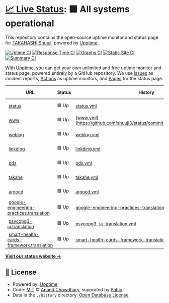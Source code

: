 # [📈 Live Status](https://status.shuuji3.xyz): <!--live status--> **🟩 All systems operational**

This repository contains the open-source uptime monitor and status page for [TAKAHASHI Shuuji](https://shuuji3.xyz), powered by [Upptime](https://github.com/upptime/upptime).

[![Uptime CI](https://github.com/shuuji3/status/workflows/Uptime%20CI/badge.svg)](https://github.com/shuuji3/status/actions?query=workflow%3A%22Uptime+CI%22)
[![Response Time CI](https://github.com/shuuji3/status/workflows/Response%20Time%20CI/badge.svg)](https://github.com/shuuji3/status/actions?query=workflow%3A%22Response+Time+CI%22)
[![Graphs CI](https://github.com/shuuji3/status/workflows/Graphs%20CI/badge.svg)](https://github.com/shuuji3/status/actions?query=workflow%3A%22Graphs+CI%22)
[![Static Site CI](https://github.com/shuuji3/status/workflows/Static%20Site%20CI/badge.svg)](https://github.com/shuuji3/status/actions?query=workflow%3A%22Static+Site+CI%22)
[![Summary CI](https://github.com/shuuji3/status/workflows/Summary%20CI/badge.svg)](https://github.com/shuuji3/status/actions?query=workflow%3A%22Summary+CI%22)

With [Upptime](https://upptime.js.org), you can get your own unlimited and free uptime monitor and status page, powered entirely by a GitHub repository. We use [Issues](https://github.com/shuuji3/status/issues) as incident reports, [Actions](https://github.com/shuuji3/status/actions) as uptime monitors, and [Pages](https://status.shuuji3.xyz) for the status page.

<!--start: status pages-->
<!-- This summary is generated by Upptime (https://github.com/upptime/upptime) -->
<!-- Do not edit this manually, your changes will be overwritten -->
<!-- prettier-ignore -->
| URL | Status | History | Response Time | Uptime |
| --- | ------ | ------- | ------------- | ------ |
| <img alt="" src="https://icons.duckduckgo.com/ip3/status.shuuji3.xyz.ico" height="13"> [status](https://status.shuuji3.xyz) | 🟩 Up | [status.yml](https://github.com/shuuji3/status/commits/HEAD/history/status.yml) | <details><summary><img alt="Response time graph" src="./graphs/status/response-time-week.png" height="20"> 117ms</summary><br><a href="https://status.shuuji3.xyz/history/status"><img alt="Response time 167" src="https://img.shields.io/endpoint?url=https%3A%2F%2Fraw.githubusercontent.com%2Fshuuji3%2Fstatus%2FHEAD%2Fapi%2Fstatus%2Fresponse-time.json"></a><br><a href="https://status.shuuji3.xyz/history/status"><img alt="24-hour response time 165" src="https://img.shields.io/endpoint?url=https%3A%2F%2Fraw.githubusercontent.com%2Fshuuji3%2Fstatus%2FHEAD%2Fapi%2Fstatus%2Fresponse-time-day.json"></a><br><a href="https://status.shuuji3.xyz/history/status"><img alt="7-day response time 117" src="https://img.shields.io/endpoint?url=https%3A%2F%2Fraw.githubusercontent.com%2Fshuuji3%2Fstatus%2FHEAD%2Fapi%2Fstatus%2Fresponse-time-week.json"></a><br><a href="https://status.shuuji3.xyz/history/status"><img alt="30-day response time 146" src="https://img.shields.io/endpoint?url=https%3A%2F%2Fraw.githubusercontent.com%2Fshuuji3%2Fstatus%2FHEAD%2Fapi%2Fstatus%2Fresponse-time-month.json"></a><br><a href="https://status.shuuji3.xyz/history/status"><img alt="1-year response time 167" src="https://img.shields.io/endpoint?url=https%3A%2F%2Fraw.githubusercontent.com%2Fshuuji3%2Fstatus%2FHEAD%2Fapi%2Fstatus%2Fresponse-time-year.json"></a></details> | <details><summary><a href="https://status.shuuji3.xyz/history/status">100.00%</a></summary><a href="https://status.shuuji3.xyz/history/status"><img alt="All-time uptime 99.94%" src="https://img.shields.io/endpoint?url=https%3A%2F%2Fraw.githubusercontent.com%2Fshuuji3%2Fstatus%2FHEAD%2Fapi%2Fstatus%2Fuptime.json"></a><br><a href="https://status.shuuji3.xyz/history/status"><img alt="24-hour uptime 100.00%" src="https://img.shields.io/endpoint?url=https%3A%2F%2Fraw.githubusercontent.com%2Fshuuji3%2Fstatus%2FHEAD%2Fapi%2Fstatus%2Fuptime-day.json"></a><br><a href="https://status.shuuji3.xyz/history/status"><img alt="7-day uptime 100.00%" src="https://img.shields.io/endpoint?url=https%3A%2F%2Fraw.githubusercontent.com%2Fshuuji3%2Fstatus%2FHEAD%2Fapi%2Fstatus%2Fuptime-week.json"></a><br><a href="https://status.shuuji3.xyz/history/status"><img alt="30-day uptime 100.00%" src="https://img.shields.io/endpoint?url=https%3A%2F%2Fraw.githubusercontent.com%2Fshuuji3%2Fstatus%2FHEAD%2Fapi%2Fstatus%2Fuptime-month.json"></a><br><a href="https://status.shuuji3.xyz/history/status"><img alt="1-year uptime 99.94%" src="https://img.shields.io/endpoint?url=https%3A%2F%2Fraw.githubusercontent.com%2Fshuuji3%2Fstatus%2FHEAD%2Fapi%2Fstatus%2Fuptime-year.json"></a></details>
| <img alt="" src="https://icons.duckduckgo.com/ip3/www.shuuji3.xyz.ico" height="13"> [www](https://www.shuuji3.xyz) | 🟩 Up | [www.yml](https://github.com/shuuji3/status/commits/HEAD/history/www.yml) | <details><summary><img alt="Response time graph" src="./graphs/www/response-time-week.png" height="20"> 307ms</summary><br><a href="https://status.shuuji3.xyz/history/www"><img alt="Response time 427" src="https://img.shields.io/endpoint?url=https%3A%2F%2Fraw.githubusercontent.com%2Fshuuji3%2Fstatus%2FHEAD%2Fapi%2Fwww%2Fresponse-time.json"></a><br><a href="https://status.shuuji3.xyz/history/www"><img alt="24-hour response time 277" src="https://img.shields.io/endpoint?url=https%3A%2F%2Fraw.githubusercontent.com%2Fshuuji3%2Fstatus%2FHEAD%2Fapi%2Fwww%2Fresponse-time-day.json"></a><br><a href="https://status.shuuji3.xyz/history/www"><img alt="7-day response time 307" src="https://img.shields.io/endpoint?url=https%3A%2F%2Fraw.githubusercontent.com%2Fshuuji3%2Fstatus%2FHEAD%2Fapi%2Fwww%2Fresponse-time-week.json"></a><br><a href="https://status.shuuji3.xyz/history/www"><img alt="30-day response time 361" src="https://img.shields.io/endpoint?url=https%3A%2F%2Fraw.githubusercontent.com%2Fshuuji3%2Fstatus%2FHEAD%2Fapi%2Fwww%2Fresponse-time-month.json"></a><br><a href="https://status.shuuji3.xyz/history/www"><img alt="1-year response time 427" src="https://img.shields.io/endpoint?url=https%3A%2F%2Fraw.githubusercontent.com%2Fshuuji3%2Fstatus%2FHEAD%2Fapi%2Fwww%2Fresponse-time-year.json"></a></details> | <details><summary><a href="https://status.shuuji3.xyz/history/www">100.00%</a></summary><a href="https://status.shuuji3.xyz/history/www"><img alt="All-time uptime 99.98%" src="https://img.shields.io/endpoint?url=https%3A%2F%2Fraw.githubusercontent.com%2Fshuuji3%2Fstatus%2FHEAD%2Fapi%2Fwww%2Fuptime.json"></a><br><a href="https://status.shuuji3.xyz/history/www"><img alt="24-hour uptime 100.00%" src="https://img.shields.io/endpoint?url=https%3A%2F%2Fraw.githubusercontent.com%2Fshuuji3%2Fstatus%2FHEAD%2Fapi%2Fwww%2Fuptime-day.json"></a><br><a href="https://status.shuuji3.xyz/history/www"><img alt="7-day uptime 100.00%" src="https://img.shields.io/endpoint?url=https%3A%2F%2Fraw.githubusercontent.com%2Fshuuji3%2Fstatus%2FHEAD%2Fapi%2Fwww%2Fuptime-week.json"></a><br><a href="https://status.shuuji3.xyz/history/www"><img alt="30-day uptime 100.00%" src="https://img.shields.io/endpoint?url=https%3A%2F%2Fraw.githubusercontent.com%2Fshuuji3%2Fstatus%2FHEAD%2Fapi%2Fwww%2Fuptime-month.json"></a><br><a href="https://status.shuuji3.xyz/history/www"><img alt="1-year uptime 99.98%" src="https://img.shields.io/endpoint?url=https%3A%2F%2Fraw.githubusercontent.com%2Fshuuji3%2Fstatus%2FHEAD%2Fapi%2Fwww%2Fuptime-year.json"></a></details>
| <img alt="" src="https://icons.duckduckgo.com/ip3/weblog.shuuji3.xyz.ico" height="13"> [weblog](https://weblog.shuuji3.xyz) | 🟩 Up | [weblog.yml](https://github.com/shuuji3/status/commits/HEAD/history/weblog.yml) | <details><summary><img alt="Response time graph" src="./graphs/weblog/response-time-week.png" height="20"> 126ms</summary><br><a href="https://status.shuuji3.xyz/history/weblog"><img alt="Response time 165" src="https://img.shields.io/endpoint?url=https%3A%2F%2Fraw.githubusercontent.com%2Fshuuji3%2Fstatus%2FHEAD%2Fapi%2Fweblog%2Fresponse-time.json"></a><br><a href="https://status.shuuji3.xyz/history/weblog"><img alt="24-hour response time 243" src="https://img.shields.io/endpoint?url=https%3A%2F%2Fraw.githubusercontent.com%2Fshuuji3%2Fstatus%2FHEAD%2Fapi%2Fweblog%2Fresponse-time-day.json"></a><br><a href="https://status.shuuji3.xyz/history/weblog"><img alt="7-day response time 126" src="https://img.shields.io/endpoint?url=https%3A%2F%2Fraw.githubusercontent.com%2Fshuuji3%2Fstatus%2FHEAD%2Fapi%2Fweblog%2Fresponse-time-week.json"></a><br><a href="https://status.shuuji3.xyz/history/weblog"><img alt="30-day response time 150" src="https://img.shields.io/endpoint?url=https%3A%2F%2Fraw.githubusercontent.com%2Fshuuji3%2Fstatus%2FHEAD%2Fapi%2Fweblog%2Fresponse-time-month.json"></a><br><a href="https://status.shuuji3.xyz/history/weblog"><img alt="1-year response time 165" src="https://img.shields.io/endpoint?url=https%3A%2F%2Fraw.githubusercontent.com%2Fshuuji3%2Fstatus%2FHEAD%2Fapi%2Fweblog%2Fresponse-time-year.json"></a></details> | <details><summary><a href="https://status.shuuji3.xyz/history/weblog">100.00%</a></summary><a href="https://status.shuuji3.xyz/history/weblog"><img alt="All-time uptime 100.00%" src="https://img.shields.io/endpoint?url=https%3A%2F%2Fraw.githubusercontent.com%2Fshuuji3%2Fstatus%2FHEAD%2Fapi%2Fweblog%2Fuptime.json"></a><br><a href="https://status.shuuji3.xyz/history/weblog"><img alt="24-hour uptime 100.00%" src="https://img.shields.io/endpoint?url=https%3A%2F%2Fraw.githubusercontent.com%2Fshuuji3%2Fstatus%2FHEAD%2Fapi%2Fweblog%2Fuptime-day.json"></a><br><a href="https://status.shuuji3.xyz/history/weblog"><img alt="7-day uptime 100.00%" src="https://img.shields.io/endpoint?url=https%3A%2F%2Fraw.githubusercontent.com%2Fshuuji3%2Fstatus%2FHEAD%2Fapi%2Fweblog%2Fuptime-week.json"></a><br><a href="https://status.shuuji3.xyz/history/weblog"><img alt="30-day uptime 100.00%" src="https://img.shields.io/endpoint?url=https%3A%2F%2Fraw.githubusercontent.com%2Fshuuji3%2Fstatus%2FHEAD%2Fapi%2Fweblog%2Fuptime-month.json"></a><br><a href="https://status.shuuji3.xyz/history/weblog"><img alt="1-year uptime 100.00%" src="https://img.shields.io/endpoint?url=https%3A%2F%2Fraw.githubusercontent.com%2Fshuuji3%2Fstatus%2FHEAD%2Fapi%2Fweblog%2Fuptime-year.json"></a></details>
| <img alt="" src="https://icons.duckduckgo.com/ip3/linkding.shuuji3.xyz.ico" height="13"> [linkding](https://linkding.shuuji3.xyz) | 🟩 Up | [linkding.yml](https://github.com/shuuji3/status/commits/HEAD/history/linkding.yml) | <details><summary><img alt="Response time graph" src="./graphs/linkding/response-time-week.png" height="20"> 978ms</summary><br><a href="https://status.shuuji3.xyz/history/linkding"><img alt="Response time 1002" src="https://img.shields.io/endpoint?url=https%3A%2F%2Fraw.githubusercontent.com%2Fshuuji3%2Fstatus%2FHEAD%2Fapi%2Flinkding%2Fresponse-time.json"></a><br><a href="https://status.shuuji3.xyz/history/linkding"><img alt="24-hour response time 783" src="https://img.shields.io/endpoint?url=https%3A%2F%2Fraw.githubusercontent.com%2Fshuuji3%2Fstatus%2FHEAD%2Fapi%2Flinkding%2Fresponse-time-day.json"></a><br><a href="https://status.shuuji3.xyz/history/linkding"><img alt="7-day response time 978" src="https://img.shields.io/endpoint?url=https%3A%2F%2Fraw.githubusercontent.com%2Fshuuji3%2Fstatus%2FHEAD%2Fapi%2Flinkding%2Fresponse-time-week.json"></a><br><a href="https://status.shuuji3.xyz/history/linkding"><img alt="30-day response time 1002" src="https://img.shields.io/endpoint?url=https%3A%2F%2Fraw.githubusercontent.com%2Fshuuji3%2Fstatus%2FHEAD%2Fapi%2Flinkding%2Fresponse-time-month.json"></a><br><a href="https://status.shuuji3.xyz/history/linkding"><img alt="1-year response time 1002" src="https://img.shields.io/endpoint?url=https%3A%2F%2Fraw.githubusercontent.com%2Fshuuji3%2Fstatus%2FHEAD%2Fapi%2Flinkding%2Fresponse-time-year.json"></a></details> | <details><summary><a href="https://status.shuuji3.xyz/history/linkding">100.00%</a></summary><a href="https://status.shuuji3.xyz/history/linkding"><img alt="All-time uptime 99.98%" src="https://img.shields.io/endpoint?url=https%3A%2F%2Fraw.githubusercontent.com%2Fshuuji3%2Fstatus%2FHEAD%2Fapi%2Flinkding%2Fuptime.json"></a><br><a href="https://status.shuuji3.xyz/history/linkding"><img alt="24-hour uptime 100.00%" src="https://img.shields.io/endpoint?url=https%3A%2F%2Fraw.githubusercontent.com%2Fshuuji3%2Fstatus%2FHEAD%2Fapi%2Flinkding%2Fuptime-day.json"></a><br><a href="https://status.shuuji3.xyz/history/linkding"><img alt="7-day uptime 100.00%" src="https://img.shields.io/endpoint?url=https%3A%2F%2Fraw.githubusercontent.com%2Fshuuji3%2Fstatus%2FHEAD%2Fapi%2Flinkding%2Fuptime-week.json"></a><br><a href="https://status.shuuji3.xyz/history/linkding"><img alt="30-day uptime 100.00%" src="https://img.shields.io/endpoint?url=https%3A%2F%2Fraw.githubusercontent.com%2Fshuuji3%2Fstatus%2FHEAD%2Fapi%2Flinkding%2Fuptime-month.json"></a><br><a href="https://status.shuuji3.xyz/history/linkding"><img alt="1-year uptime 99.98%" src="https://img.shields.io/endpoint?url=https%3A%2F%2Fraw.githubusercontent.com%2Fshuuji3%2Fstatus%2FHEAD%2Fapi%2Flinkding%2Fuptime-year.json"></a></details>
| <img alt="" src="https://icons.duckduckgo.com/ip3/pds.shuuji3.xyz.ico" height="13"> [pds](https://pds.shuuji3.xyz) | 🟩 Up | [pds.yml](https://github.com/shuuji3/status/commits/HEAD/history/pds.yml) | <details><summary><img alt="Response time graph" src="./graphs/pds/response-time-week.png" height="20"> 592ms</summary><br><a href="https://status.shuuji3.xyz/history/pds"><img alt="Response time 579" src="https://img.shields.io/endpoint?url=https%3A%2F%2Fraw.githubusercontent.com%2Fshuuji3%2Fstatus%2FHEAD%2Fapi%2Fpds%2Fresponse-time.json"></a><br><a href="https://status.shuuji3.xyz/history/pds"><img alt="24-hour response time 470" src="https://img.shields.io/endpoint?url=https%3A%2F%2Fraw.githubusercontent.com%2Fshuuji3%2Fstatus%2FHEAD%2Fapi%2Fpds%2Fresponse-time-day.json"></a><br><a href="https://status.shuuji3.xyz/history/pds"><img alt="7-day response time 592" src="https://img.shields.io/endpoint?url=https%3A%2F%2Fraw.githubusercontent.com%2Fshuuji3%2Fstatus%2FHEAD%2Fapi%2Fpds%2Fresponse-time-week.json"></a><br><a href="https://status.shuuji3.xyz/history/pds"><img alt="30-day response time 585" src="https://img.shields.io/endpoint?url=https%3A%2F%2Fraw.githubusercontent.com%2Fshuuji3%2Fstatus%2FHEAD%2Fapi%2Fpds%2Fresponse-time-month.json"></a><br><a href="https://status.shuuji3.xyz/history/pds"><img alt="1-year response time 579" src="https://img.shields.io/endpoint?url=https%3A%2F%2Fraw.githubusercontent.com%2Fshuuji3%2Fstatus%2FHEAD%2Fapi%2Fpds%2Fresponse-time-year.json"></a></details> | <details><summary><a href="https://status.shuuji3.xyz/history/pds">100.00%</a></summary><a href="https://status.shuuji3.xyz/history/pds"><img alt="All-time uptime 99.98%" src="https://img.shields.io/endpoint?url=https%3A%2F%2Fraw.githubusercontent.com%2Fshuuji3%2Fstatus%2FHEAD%2Fapi%2Fpds%2Fuptime.json"></a><br><a href="https://status.shuuji3.xyz/history/pds"><img alt="24-hour uptime 100.00%" src="https://img.shields.io/endpoint?url=https%3A%2F%2Fraw.githubusercontent.com%2Fshuuji3%2Fstatus%2FHEAD%2Fapi%2Fpds%2Fuptime-day.json"></a><br><a href="https://status.shuuji3.xyz/history/pds"><img alt="7-day uptime 100.00%" src="https://img.shields.io/endpoint?url=https%3A%2F%2Fraw.githubusercontent.com%2Fshuuji3%2Fstatus%2FHEAD%2Fapi%2Fpds%2Fuptime-week.json"></a><br><a href="https://status.shuuji3.xyz/history/pds"><img alt="30-day uptime 100.00%" src="https://img.shields.io/endpoint?url=https%3A%2F%2Fraw.githubusercontent.com%2Fshuuji3%2Fstatus%2FHEAD%2Fapi%2Fpds%2Fuptime-month.json"></a><br><a href="https://status.shuuji3.xyz/history/pds"><img alt="1-year uptime 99.98%" src="https://img.shields.io/endpoint?url=https%3A%2F%2Fraw.githubusercontent.com%2Fshuuji3%2Fstatus%2FHEAD%2Fapi%2Fpds%2Fuptime-year.json"></a></details>
| <img alt="" src="https://icons.duckduckgo.com/ip3/takahe.shuuji3.xyz.ico" height="13"> [takahe](https://takahe.shuuji3.xyz) | 🟩 Up | [takahe.yml](https://github.com/shuuji3/status/commits/HEAD/history/takahe.yml) | <details><summary><img alt="Response time graph" src="./graphs/takahe/response-time-week.png" height="20"> 431ms</summary><br><a href="https://status.shuuji3.xyz/history/takahe"><img alt="Response time 424" src="https://img.shields.io/endpoint?url=https%3A%2F%2Fraw.githubusercontent.com%2Fshuuji3%2Fstatus%2FHEAD%2Fapi%2Ftakahe%2Fresponse-time.json"></a><br><a href="https://status.shuuji3.xyz/history/takahe"><img alt="24-hour response time 327" src="https://img.shields.io/endpoint?url=https%3A%2F%2Fraw.githubusercontent.com%2Fshuuji3%2Fstatus%2FHEAD%2Fapi%2Ftakahe%2Fresponse-time-day.json"></a><br><a href="https://status.shuuji3.xyz/history/takahe"><img alt="7-day response time 431" src="https://img.shields.io/endpoint?url=https%3A%2F%2Fraw.githubusercontent.com%2Fshuuji3%2Fstatus%2FHEAD%2Fapi%2Ftakahe%2Fresponse-time-week.json"></a><br><a href="https://status.shuuji3.xyz/history/takahe"><img alt="30-day response time 431" src="https://img.shields.io/endpoint?url=https%3A%2F%2Fraw.githubusercontent.com%2Fshuuji3%2Fstatus%2FHEAD%2Fapi%2Ftakahe%2Fresponse-time-month.json"></a><br><a href="https://status.shuuji3.xyz/history/takahe"><img alt="1-year response time 424" src="https://img.shields.io/endpoint?url=https%3A%2F%2Fraw.githubusercontent.com%2Fshuuji3%2Fstatus%2FHEAD%2Fapi%2Ftakahe%2Fresponse-time-year.json"></a></details> | <details><summary><a href="https://status.shuuji3.xyz/history/takahe">100.00%</a></summary><a href="https://status.shuuji3.xyz/history/takahe"><img alt="All-time uptime 99.98%" src="https://img.shields.io/endpoint?url=https%3A%2F%2Fraw.githubusercontent.com%2Fshuuji3%2Fstatus%2FHEAD%2Fapi%2Ftakahe%2Fuptime.json"></a><br><a href="https://status.shuuji3.xyz/history/takahe"><img alt="24-hour uptime 100.00%" src="https://img.shields.io/endpoint?url=https%3A%2F%2Fraw.githubusercontent.com%2Fshuuji3%2Fstatus%2FHEAD%2Fapi%2Ftakahe%2Fuptime-day.json"></a><br><a href="https://status.shuuji3.xyz/history/takahe"><img alt="7-day uptime 100.00%" src="https://img.shields.io/endpoint?url=https%3A%2F%2Fraw.githubusercontent.com%2Fshuuji3%2Fstatus%2FHEAD%2Fapi%2Ftakahe%2Fuptime-week.json"></a><br><a href="https://status.shuuji3.xyz/history/takahe"><img alt="30-day uptime 100.00%" src="https://img.shields.io/endpoint?url=https%3A%2F%2Fraw.githubusercontent.com%2Fshuuji3%2Fstatus%2FHEAD%2Fapi%2Ftakahe%2Fuptime-month.json"></a><br><a href="https://status.shuuji3.xyz/history/takahe"><img alt="1-year uptime 99.98%" src="https://img.shields.io/endpoint?url=https%3A%2F%2Fraw.githubusercontent.com%2Fshuuji3%2Fstatus%2FHEAD%2Fapi%2Ftakahe%2Fuptime-year.json"></a></details>
| <img alt="" src="https://icons.duckduckgo.com/ip3/argocd.shuuji3.xyz.ico" height="13"> [argocd](https://argocd.shuuji3.xyz) | 🟩 Up | [argocd.yml](https://github.com/shuuji3/status/commits/HEAD/history/argocd.yml) | <details><summary><img alt="Response time graph" src="./graphs/argocd/response-time-week.png" height="20"> 337ms</summary><br><a href="https://status.shuuji3.xyz/history/argocd"><img alt="Response time 332" src="https://img.shields.io/endpoint?url=https%3A%2F%2Fraw.githubusercontent.com%2Fshuuji3%2Fstatus%2FHEAD%2Fapi%2Fargocd%2Fresponse-time.json"></a><br><a href="https://status.shuuji3.xyz/history/argocd"><img alt="24-hour response time 211" src="https://img.shields.io/endpoint?url=https%3A%2F%2Fraw.githubusercontent.com%2Fshuuji3%2Fstatus%2FHEAD%2Fapi%2Fargocd%2Fresponse-time-day.json"></a><br><a href="https://status.shuuji3.xyz/history/argocd"><img alt="7-day response time 337" src="https://img.shields.io/endpoint?url=https%3A%2F%2Fraw.githubusercontent.com%2Fshuuji3%2Fstatus%2FHEAD%2Fapi%2Fargocd%2Fresponse-time-week.json"></a><br><a href="https://status.shuuji3.xyz/history/argocd"><img alt="30-day response time 326" src="https://img.shields.io/endpoint?url=https%3A%2F%2Fraw.githubusercontent.com%2Fshuuji3%2Fstatus%2FHEAD%2Fapi%2Fargocd%2Fresponse-time-month.json"></a><br><a href="https://status.shuuji3.xyz/history/argocd"><img alt="1-year response time 332" src="https://img.shields.io/endpoint?url=https%3A%2F%2Fraw.githubusercontent.com%2Fshuuji3%2Fstatus%2FHEAD%2Fapi%2Fargocd%2Fresponse-time-year.json"></a></details> | <details><summary><a href="https://status.shuuji3.xyz/history/argocd">100.00%</a></summary><a href="https://status.shuuji3.xyz/history/argocd"><img alt="All-time uptime 100.00%" src="https://img.shields.io/endpoint?url=https%3A%2F%2Fraw.githubusercontent.com%2Fshuuji3%2Fstatus%2FHEAD%2Fapi%2Fargocd%2Fuptime.json"></a><br><a href="https://status.shuuji3.xyz/history/argocd"><img alt="24-hour uptime 100.00%" src="https://img.shields.io/endpoint?url=https%3A%2F%2Fraw.githubusercontent.com%2Fshuuji3%2Fstatus%2FHEAD%2Fapi%2Fargocd%2Fuptime-day.json"></a><br><a href="https://status.shuuji3.xyz/history/argocd"><img alt="7-day uptime 100.00%" src="https://img.shields.io/endpoint?url=https%3A%2F%2Fraw.githubusercontent.com%2Fshuuji3%2Fstatus%2FHEAD%2Fapi%2Fargocd%2Fuptime-week.json"></a><br><a href="https://status.shuuji3.xyz/history/argocd"><img alt="30-day uptime 100.00%" src="https://img.shields.io/endpoint?url=https%3A%2F%2Fraw.githubusercontent.com%2Fshuuji3%2Fstatus%2FHEAD%2Fapi%2Fargocd%2Fuptime-month.json"></a><br><a href="https://status.shuuji3.xyz/history/argocd"><img alt="1-year uptime 100.00%" src="https://img.shields.io/endpoint?url=https%3A%2F%2Fraw.githubusercontent.com%2Fshuuji3%2Fstatus%2FHEAD%2Fapi%2Fargocd%2Fuptime-year.json"></a></details>
| <img alt="" src="https://icons.duckduckgo.com/ip3/google-engineering-practices.translation.shuuji3.xyz.ico" height="13"> [google-engineering-practices.translation](https://google-engineering-practices.translation.shuuji3.xyz) | 🟩 Up | [google-engineering-practices-translation.yml](https://github.com/shuuji3/status/commits/HEAD/history/google-engineering-practices-translation.yml) | <details><summary><img alt="Response time graph" src="./graphs/google-engineering-practices-translation/response-time-week.png" height="20"> 131ms</summary><br><a href="https://status.shuuji3.xyz/history/google-engineering-practices-translation"><img alt="Response time 158" src="https://img.shields.io/endpoint?url=https%3A%2F%2Fraw.githubusercontent.com%2Fshuuji3%2Fstatus%2FHEAD%2Fapi%2Fgoogle-engineering-practices-translation%2Fresponse-time.json"></a><br><a href="https://status.shuuji3.xyz/history/google-engineering-practices-translation"><img alt="24-hour response time 152" src="https://img.shields.io/endpoint?url=https%3A%2F%2Fraw.githubusercontent.com%2Fshuuji3%2Fstatus%2FHEAD%2Fapi%2Fgoogle-engineering-practices-translation%2Fresponse-time-day.json"></a><br><a href="https://status.shuuji3.xyz/history/google-engineering-practices-translation"><img alt="7-day response time 131" src="https://img.shields.io/endpoint?url=https%3A%2F%2Fraw.githubusercontent.com%2Fshuuji3%2Fstatus%2FHEAD%2Fapi%2Fgoogle-engineering-practices-translation%2Fresponse-time-week.json"></a><br><a href="https://status.shuuji3.xyz/history/google-engineering-practices-translation"><img alt="30-day response time 129" src="https://img.shields.io/endpoint?url=https%3A%2F%2Fraw.githubusercontent.com%2Fshuuji3%2Fstatus%2FHEAD%2Fapi%2Fgoogle-engineering-practices-translation%2Fresponse-time-month.json"></a><br><a href="https://status.shuuji3.xyz/history/google-engineering-practices-translation"><img alt="1-year response time 158" src="https://img.shields.io/endpoint?url=https%3A%2F%2Fraw.githubusercontent.com%2Fshuuji3%2Fstatus%2FHEAD%2Fapi%2Fgoogle-engineering-practices-translation%2Fresponse-time-year.json"></a></details> | <details><summary><a href="https://status.shuuji3.xyz/history/google-engineering-practices-translation">100.00%</a></summary><a href="https://status.shuuji3.xyz/history/google-engineering-practices-translation"><img alt="All-time uptime 100.00%" src="https://img.shields.io/endpoint?url=https%3A%2F%2Fraw.githubusercontent.com%2Fshuuji3%2Fstatus%2FHEAD%2Fapi%2Fgoogle-engineering-practices-translation%2Fuptime.json"></a><br><a href="https://status.shuuji3.xyz/history/google-engineering-practices-translation"><img alt="24-hour uptime 100.00%" src="https://img.shields.io/endpoint?url=https%3A%2F%2Fraw.githubusercontent.com%2Fshuuji3%2Fstatus%2FHEAD%2Fapi%2Fgoogle-engineering-practices-translation%2Fuptime-day.json"></a><br><a href="https://status.shuuji3.xyz/history/google-engineering-practices-translation"><img alt="7-day uptime 100.00%" src="https://img.shields.io/endpoint?url=https%3A%2F%2Fraw.githubusercontent.com%2Fshuuji3%2Fstatus%2FHEAD%2Fapi%2Fgoogle-engineering-practices-translation%2Fuptime-week.json"></a><br><a href="https://status.shuuji3.xyz/history/google-engineering-practices-translation"><img alt="30-day uptime 100.00%" src="https://img.shields.io/endpoint?url=https%3A%2F%2Fraw.githubusercontent.com%2Fshuuji3%2Fstatus%2FHEAD%2Fapi%2Fgoogle-engineering-practices-translation%2Fuptime-month.json"></a><br><a href="https://status.shuuji3.xyz/history/google-engineering-practices-translation"><img alt="1-year uptime 100.00%" src="https://img.shields.io/endpoint?url=https%3A%2F%2Fraw.githubusercontent.com%2Fshuuji3%2Fstatus%2FHEAD%2Fapi%2Fgoogle-engineering-practices-translation%2Fuptime-year.json"></a></details>
| <img alt="" src="https://icons.duckduckgo.com/ip3/psycopg3-ja.translation.shuuji3.xyz.ico" height="13"> [psycopg3-ja.translation](https://psycopg3-ja.translation.shuuji3.xyz) | 🟩 Up | [psycopg3-ja-translation.yml](https://github.com/shuuji3/status/commits/HEAD/history/psycopg3-ja-translation.yml) | <details><summary><img alt="Response time graph" src="./graphs/psycopg3-ja-translation/response-time-week.png" height="20"> 292ms</summary><br><a href="https://status.shuuji3.xyz/history/psycopg3-ja-translation"><img alt="Response time 267" src="https://img.shields.io/endpoint?url=https%3A%2F%2Fraw.githubusercontent.com%2Fshuuji3%2Fstatus%2FHEAD%2Fapi%2Fpsycopg3-ja-translation%2Fresponse-time.json"></a><br><a href="https://status.shuuji3.xyz/history/psycopg3-ja-translation"><img alt="24-hour response time 449" src="https://img.shields.io/endpoint?url=https%3A%2F%2Fraw.githubusercontent.com%2Fshuuji3%2Fstatus%2FHEAD%2Fapi%2Fpsycopg3-ja-translation%2Fresponse-time-day.json"></a><br><a href="https://status.shuuji3.xyz/history/psycopg3-ja-translation"><img alt="7-day response time 292" src="https://img.shields.io/endpoint?url=https%3A%2F%2Fraw.githubusercontent.com%2Fshuuji3%2Fstatus%2FHEAD%2Fapi%2Fpsycopg3-ja-translation%2Fresponse-time-week.json"></a><br><a href="https://status.shuuji3.xyz/history/psycopg3-ja-translation"><img alt="30-day response time 274" src="https://img.shields.io/endpoint?url=https%3A%2F%2Fraw.githubusercontent.com%2Fshuuji3%2Fstatus%2FHEAD%2Fapi%2Fpsycopg3-ja-translation%2Fresponse-time-month.json"></a><br><a href="https://status.shuuji3.xyz/history/psycopg3-ja-translation"><img alt="1-year response time 267" src="https://img.shields.io/endpoint?url=https%3A%2F%2Fraw.githubusercontent.com%2Fshuuji3%2Fstatus%2FHEAD%2Fapi%2Fpsycopg3-ja-translation%2Fresponse-time-year.json"></a></details> | <details><summary><a href="https://status.shuuji3.xyz/history/psycopg3-ja-translation">100.00%</a></summary><a href="https://status.shuuji3.xyz/history/psycopg3-ja-translation"><img alt="All-time uptime 100.00%" src="https://img.shields.io/endpoint?url=https%3A%2F%2Fraw.githubusercontent.com%2Fshuuji3%2Fstatus%2FHEAD%2Fapi%2Fpsycopg3-ja-translation%2Fuptime.json"></a><br><a href="https://status.shuuji3.xyz/history/psycopg3-ja-translation"><img alt="24-hour uptime 100.00%" src="https://img.shields.io/endpoint?url=https%3A%2F%2Fraw.githubusercontent.com%2Fshuuji3%2Fstatus%2FHEAD%2Fapi%2Fpsycopg3-ja-translation%2Fuptime-day.json"></a><br><a href="https://status.shuuji3.xyz/history/psycopg3-ja-translation"><img alt="7-day uptime 100.00%" src="https://img.shields.io/endpoint?url=https%3A%2F%2Fraw.githubusercontent.com%2Fshuuji3%2Fstatus%2FHEAD%2Fapi%2Fpsycopg3-ja-translation%2Fuptime-week.json"></a><br><a href="https://status.shuuji3.xyz/history/psycopg3-ja-translation"><img alt="30-day uptime 100.00%" src="https://img.shields.io/endpoint?url=https%3A%2F%2Fraw.githubusercontent.com%2Fshuuji3%2Fstatus%2FHEAD%2Fapi%2Fpsycopg3-ja-translation%2Fuptime-month.json"></a><br><a href="https://status.shuuji3.xyz/history/psycopg3-ja-translation"><img alt="1-year uptime 100.00%" src="https://img.shields.io/endpoint?url=https%3A%2F%2Fraw.githubusercontent.com%2Fshuuji3%2Fstatus%2FHEAD%2Fapi%2Fpsycopg3-ja-translation%2Fuptime-year.json"></a></details>
| <img alt="" src="https://icons.duckduckgo.com/ip3/smart-health-cards-framework.translation.shuuji3.xyz.ico" height="13"> [smart-health-cards-framework.translation](https://smart-health-cards-framework.translation.shuuji3.xyz) | 🟩 Up | [smart-health-cards-framework-translation.yml](https://github.com/shuuji3/status/commits/HEAD/history/smart-health-cards-framework-translation.yml) | <details><summary><img alt="Response time graph" src="./graphs/smart-health-cards-framework-translation/response-time-week.png" height="20"> 131ms</summary><br><a href="https://status.shuuji3.xyz/history/smart-health-cards-framework-translation"><img alt="Response time 192" src="https://img.shields.io/endpoint?url=https%3A%2F%2Fraw.githubusercontent.com%2Fshuuji3%2Fstatus%2FHEAD%2Fapi%2Fsmart-health-cards-framework-translation%2Fresponse-time.json"></a><br><a href="https://status.shuuji3.xyz/history/smart-health-cards-framework-translation"><img alt="24-hour response time 157" src="https://img.shields.io/endpoint?url=https%3A%2F%2Fraw.githubusercontent.com%2Fshuuji3%2Fstatus%2FHEAD%2Fapi%2Fsmart-health-cards-framework-translation%2Fresponse-time-day.json"></a><br><a href="https://status.shuuji3.xyz/history/smart-health-cards-framework-translation"><img alt="7-day response time 131" src="https://img.shields.io/endpoint?url=https%3A%2F%2Fraw.githubusercontent.com%2Fshuuji3%2Fstatus%2FHEAD%2Fapi%2Fsmart-health-cards-framework-translation%2Fresponse-time-week.json"></a><br><a href="https://status.shuuji3.xyz/history/smart-health-cards-framework-translation"><img alt="30-day response time 148" src="https://img.shields.io/endpoint?url=https%3A%2F%2Fraw.githubusercontent.com%2Fshuuji3%2Fstatus%2FHEAD%2Fapi%2Fsmart-health-cards-framework-translation%2Fresponse-time-month.json"></a><br><a href="https://status.shuuji3.xyz/history/smart-health-cards-framework-translation"><img alt="1-year response time 192" src="https://img.shields.io/endpoint?url=https%3A%2F%2Fraw.githubusercontent.com%2Fshuuji3%2Fstatus%2FHEAD%2Fapi%2Fsmart-health-cards-framework-translation%2Fresponse-time-year.json"></a></details> | <details><summary><a href="https://status.shuuji3.xyz/history/smart-health-cards-framework-translation">100.00%</a></summary><a href="https://status.shuuji3.xyz/history/smart-health-cards-framework-translation"><img alt="All-time uptime 100.00%" src="https://img.shields.io/endpoint?url=https%3A%2F%2Fraw.githubusercontent.com%2Fshuuji3%2Fstatus%2FHEAD%2Fapi%2Fsmart-health-cards-framework-translation%2Fuptime.json"></a><br><a href="https://status.shuuji3.xyz/history/smart-health-cards-framework-translation"><img alt="24-hour uptime 100.00%" src="https://img.shields.io/endpoint?url=https%3A%2F%2Fraw.githubusercontent.com%2Fshuuji3%2Fstatus%2FHEAD%2Fapi%2Fsmart-health-cards-framework-translation%2Fuptime-day.json"></a><br><a href="https://status.shuuji3.xyz/history/smart-health-cards-framework-translation"><img alt="7-day uptime 100.00%" src="https://img.shields.io/endpoint?url=https%3A%2F%2Fraw.githubusercontent.com%2Fshuuji3%2Fstatus%2FHEAD%2Fapi%2Fsmart-health-cards-framework-translation%2Fuptime-week.json"></a><br><a href="https://status.shuuji3.xyz/history/smart-health-cards-framework-translation"><img alt="30-day uptime 100.00%" src="https://img.shields.io/endpoint?url=https%3A%2F%2Fraw.githubusercontent.com%2Fshuuji3%2Fstatus%2FHEAD%2Fapi%2Fsmart-health-cards-framework-translation%2Fuptime-month.json"></a><br><a href="https://status.shuuji3.xyz/history/smart-health-cards-framework-translation"><img alt="1-year uptime 100.00%" src="https://img.shields.io/endpoint?url=https%3A%2F%2Fraw.githubusercontent.com%2Fshuuji3%2Fstatus%2FHEAD%2Fapi%2Fsmart-health-cards-framework-translation%2Fuptime-year.json"></a></details>

<!--end: status pages-->

[**Visit our status website →**](https://status.shuuji3.xyz)

## 📄 License

- Powered by: [Upptime](https://github.com/upptime/upptime)
- Code: [MIT](./LICENSE) © [Anand Chowdhary](https://anandchowdhary.com), supported by [Pabio](https://pabio.com)
- Data in the `./history` directory: [Open Database License](https://opendatacommons.org/licenses/odbl/1-0/)
